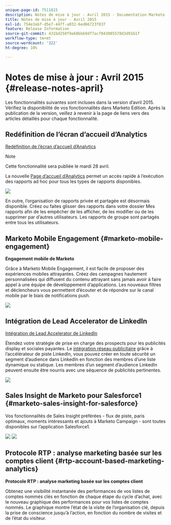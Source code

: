 ```yaml
---
unique-page-id: 7511815
description: Notes de mise à jour - Avril 2015 - Documentation Marketo - Documentation du produit
title: Notes de mise à jour - Avril 2015
exl-id: 754e3abf-d5e7-447f-a032-6ed66723f837
feature: Release Information
source-git-commit: 431bd258f9a68bbb9df7acf043085578d3d91b1f
workflow-type: tm+mt
source-wordcount: '322'
ht-degree: 10%

---
```


# Notes de mise à jour : Avril 2015 {#release-notes-april}

Les fonctionnalités suivantes sont incluses dans la version d’avril 2015. Vérifiez la disponibilité de vos fonctionnalités dans Marketo Edition. Après la publication de la version, veillez à revenir à la page de liens vers des articles détaillés pour chaque fonctionnalité.

## Redéfinition de l’écran d’accueil d’Analytics

[Redéfinition de l’écran d’accueil d’Analytics](/help/marketo/product-docs/reporting/basic-reporting/creating-reports/navigating-the-analytics-home-page.md)

>[!NOTE]
>
>Cette fonctionnalité sera publiée le mardi 28 avril.

La nouvelle [Page d’accueil d’Analytics](/help/marketo/product-docs/reporting/basic-reporting/creating-reports/navigating-the-analytics-home-page.md) permet un accès rapide à l’exécution des rapports ad hoc pour tous les types de rapports disponibles.

![](assets/image2015-4-20-11-3a18-3a8.png)

En outre, l’organisation de rapports privée et partagée est désormais disponible. Créez ou faites glisser des rapports dans votre dossier Mes rapports afin de les empêcher de les afficher, de les modifier ou de les supprimer par d’autres utilisateurs. Les rapports de groupe sont partagés entre tous les utilisateurs.

## Marketo Mobile Engagement {#marketo-mobile-engagement}

**Engagement mobile de Marketo**

Grâce à Marketo Mobile Engagement, il est facile de proposer des expériences mobiles attrayantes. Créez des campagnes hautement personnalisées qui diffusent du contenu attrayant sans jamais avoir à faire appel à une équipe de développement d’applications. Les nouveaux filtres et déclencheurs vous permettent d’écouter et de répondre sur le canal mobile par le biais de notifications push.

![](assets/image2015-4-20-11-3a16-3a55.png)

## Intégration de Lead Accelerator de LinkedIn

[Intégration de Lead Accelerator de LinkedIn](/help/marketo/product-docs/demand-generation/social/social-functions/use-a-marketo-list-or-smart-list-as-a-linkedin-audience-segment.md)

Étendez votre stratégie de prise en charge des prospects pour les publicités display et sociales payantes. Le [intégration réseau publicitaire](/help/marketo/product-docs/demand-generation/ad-network-integrations/add-linkedin-matched-audiences-as-a-launchpoint-service.md) grâce à l’accélérateur de piste LinkedIn, vous pouvez créer en toute sécurité un segment d’audience dans LinkedIn en fonction des membres d’une liste dynamique ou statique. Les membres d’un segment d’audience LinkedIn peuvent ensuite être nourris avec une séquence de publicités pertinentes.

![](assets/image2015-4-20-11-3a3-3a27.png)

## Sales Insight de Marketo pour Salesforce1 {#marketo-sales-insight-for-salesforce}

Vos fonctionnalités de Sales Insight préférées - flux de piste, paris optimaux, moments intéressants et ajouts à Marketo Campaign - sont toutes disponibles sur l’application Salesforce1.

![](assets/image2015-4-20-11-3a11-3a37.png) ![](assets/image2015-4-20-11-3a15-3a16.png)

## Protocole RTP : analyse marketing basée sur les comptes client {#rtp-account-based-marketing-analytics}

**Protocole RTP : analyse marketing basée sur les comptes client**

Obtenez une visibilité instantanée des performances de vos listes de comptes nommés clés en fonction de chaque étape du cycle d’achat, avec le nouveau graphique des performances pour vos listes de comptes nommés. Le graphique montre l’état de la visite de l’organisation clé, depuis la prise de conscience jusqu’à l’action, en fonction du nombre de visites et de l’état du visiteur.
